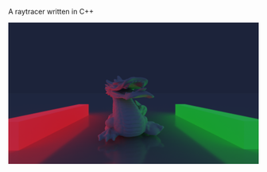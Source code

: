 A raytracer written in C++

![alt text](https://github.com/maitchison/raytracer/blob/master/Dragon_64.png)
